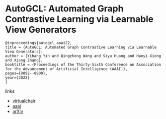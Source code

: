 # AutoGCL: Automated Graph Contrastive Learning via Learnable View Generators

```
@inproceedings{autogcl_aaai22,
title = {AutoGCL: Automated Graph Contrastive Learning via Learnable View Generators},
author = {Yihang Yin and Qingzhong Wang and Siyu Huang and Haoyi Xiong and Xiang Zhang},
booktitle = {Proceedings of the Thirty-Sixth Conference on Association for the Advancement of Artificial Intelligence (AAAI)},
pages={8892--8900},
year={2022}
}
```

links
- [virtualchair](https://aaai-2022.virtualchair.net/poster_aaai11694)
- [aaai](https://ojs.aaai.org/index.php/AAAI/article/view/20871)
- [arXiv](https://arxiv.org/abs/2109.10259)
